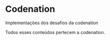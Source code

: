 # Codenation
Implementações dos desafios da codenation

Todos esses conteúdos pertecem a codenation.
